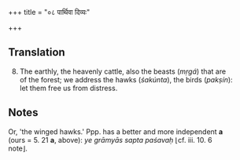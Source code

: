 +++
title = "०८ पार्थिवा दिव्यः"

+++
## Translation
8. The earthly, the heavenly cattle, also the beasts (*mṛgá*) that are  
of the forest; we address the hawks (*śakúnta*), the birds (*pakṣín*):  
let them free us from distress.

## Notes
Or, 'the winged hawks.' Ppp. has a better and more independent **a**  
(ours = 5. 21 **a**, above): *ye grāmyās sapta paśavaḥ* ⌊cf. iii. 10. 6  
note⌋.
